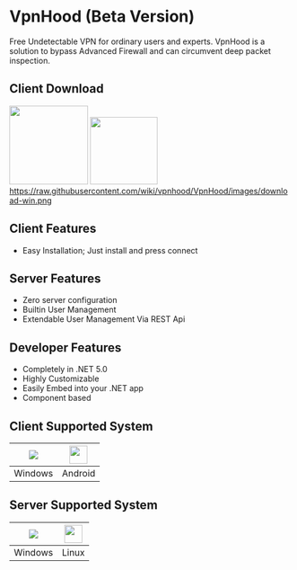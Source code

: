 # VpnHood (Beta Version)
Free Undetectable VPN for ordinary users and experts. VpnHood is a solution to bypass Advanced Firewall and can circumvent deep packet inspection.

## Client Download
<a href="https://play.google.com/store/apps/details?id=com.vpnhood.client.android"><img src="https://play.google.com/intl/en_us/badges/static/images/badges/en_badge_web_generic.png" width="140"></a>
<a href="https://github.com/vpnhood/VpnHood/releases"><img src="https://github.com/vpnhood/VpnHood/wiki/images/download-win.png" width="120"></a>
https://raw.githubusercontent.com/wiki/vpnhood/VpnHood/images/download-win.png

## Client Features
* Easy Installation; Just install and press connect

## Server Features
* Zero server configuration
* Builtin User Management
* Extendable User Management Via REST Api

## Developer Features
* Completely in .NET 5.0
* Highly Customizable
* Easily Embed into your .NET app
* Component based 

## Client Supported System
<a href="#"><img src="https://www.iconfinder.com/icons/1220364/download/png/32"></a>|<a href="#"><img src="https://www.iconfinder.com/icons/2993704/download/png/32" width="32" height="32"></a>
 -- | --
Windows|Android

## Server Supported System
<a href="#"><img src="https://www.iconfinder.com/icons/1220364/download/png/32"></a>|<a href="#"><img src="https://www.iconfinder.com/icons/2993682/download/png/32" width="32" height="32"></a>
 -- | --
Windows|Linux
